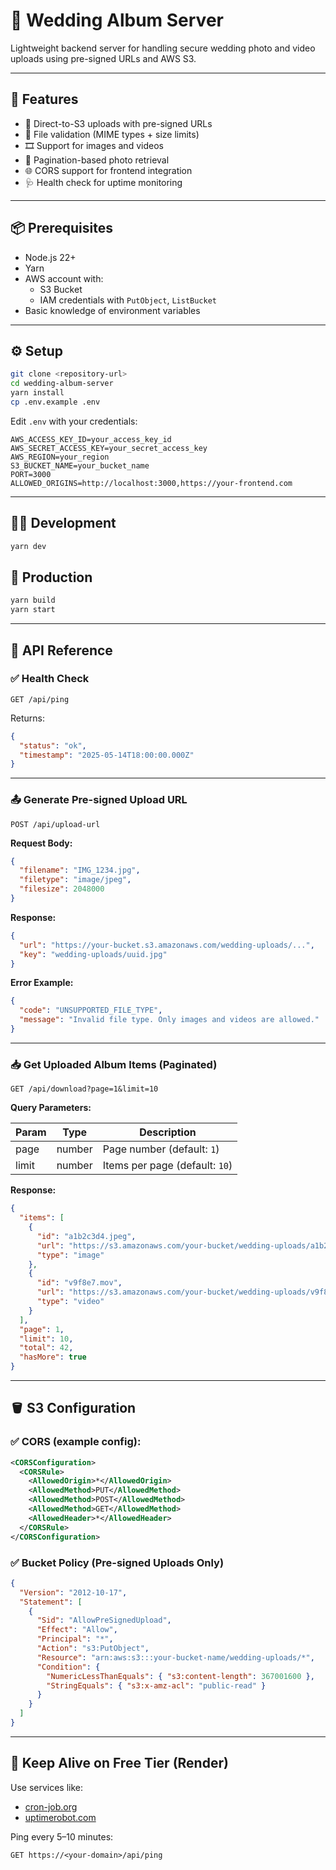# 📸 Wedding Album Server

Lightweight backend server for handling secure wedding photo and video uploads using pre-signed URLs and AWS S3.

---

## 🚀 Features

- 🔐 Direct-to-S3 uploads with pre-signed URLs
- 🧪 File validation (MIME types + size limits)
- 🎞️ Support for images and videos
- 🔁 Pagination-based photo retrieval
- 🌐 CORS support for frontend integration
- 🩺 Health check for uptime monitoring

---

## 📦 Prerequisites

- Node.js 22+
- Yarn
- AWS account with:
  - S3 Bucket
  - IAM credentials with `PutObject`, `ListBucket`
- Basic knowledge of environment variables

---

## ⚙️ Setup

```bash
git clone <repository-url>
cd wedding-album-server
yarn install
cp .env.example .env
```

Edit `.env` with your credentials:

```env
AWS_ACCESS_KEY_ID=your_access_key_id
AWS_SECRET_ACCESS_KEY=your_secret_access_key
AWS_REGION=your_region
S3_BUCKET_NAME=your_bucket_name
PORT=3000
ALLOWED_ORIGINS=http://localhost:3000,https://your-frontend.com
```

---

## 🧑‍💻 Development

```bash
yarn dev
```

## 🏁 Production

```bash
yarn build
yarn start
```

---

## 🔌 API Reference

### ✅ Health Check

```http
GET /api/ping
```

Returns:

```json
{
  "status": "ok",
  "timestamp": "2025-05-14T18:00:00.000Z"
}
```

---

### 📤 Generate Pre-signed Upload URL

```http
POST /api/upload-url
```

**Request Body:**

```json
{
  "filename": "IMG_1234.jpg",
  "filetype": "image/jpeg",
  "filesize": 2048000
}
```

**Response:**

```json
{
  "url": "https://your-bucket.s3.amazonaws.com/wedding-uploads/...",
  "key": "wedding-uploads/uuid.jpg"
}
```

**Error Example:**

```json
{
  "code": "UNSUPPORTED_FILE_TYPE",
  "message": "Invalid file type. Only images and videos are allowed."
}
```

---

### 📥 Get Uploaded Album Items (Paginated)

```http
GET /api/download?page=1&limit=10
```

**Query Parameters:**

| Param | Type   | Description                  |
|-------|--------|------------------------------|
| page  | number | Page number (default: `1`)   |
| limit | number | Items per page (default: `10`) |

**Response:**

```json
{
  "items": [
    {
      "id": "a1b2c3d4.jpeg",
      "url": "https://s3.amazonaws.com/your-bucket/wedding-uploads/a1b2c3d4.jpeg",
      "type": "image"
    },
    {
      "id": "v9f8e7.mov",
      "url": "https://s3.amazonaws.com/your-bucket/wedding-uploads/v9f8e7.mov",
      "type": "video"
    }
  ],
  "page": 1,
  "limit": 10,
  "total": 42,
  "hasMore": true
}
```

---

## 🪣 S3 Configuration

### ✅ CORS (example config):

```xml
<CORSConfiguration>
  <CORSRule>
    <AllowedOrigin>*</AllowedOrigin>
    <AllowedMethod>PUT</AllowedMethod>
    <AllowedMethod>POST</AllowedMethod>
    <AllowedMethod>GET</AllowedMethod>
    <AllowedHeader>*</AllowedHeader>
  </CORSRule>
</CORSConfiguration>
```

### ✅ Bucket Policy (Pre-signed Uploads Only)

```json
{
  "Version": "2012-10-17",
  "Statement": [
    {
      "Sid": "AllowPreSignedUpload",
      "Effect": "Allow",
      "Principal": "*",
      "Action": "s3:PutObject",
      "Resource": "arn:aws:s3:::your-bucket-name/wedding-uploads/*",
      "Condition": {
        "NumericLessThanEquals": { "s3:content-length": 367001600 },
        "StringEquals": { "s3:x-amz-acl": "public-read" }
      }
    }
  ]
}
```

---

## 🔄 Keep Alive on Free Tier (Render)

Use services like:
- [cron-job.org](https://cron-job.org/)
- [uptimerobot.com](https://uptimerobot.com/)

Ping every 5–10 minutes:
```http
GET https://<your-domain>/api/ping
```